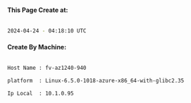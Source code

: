 
   
#### This Page Create at:

```bash

2024-04-24 - 04:18:10 UTC

```

#### Create By Machine:

```bash

Host Name : fv-az1240-940

platform  : Linux-6.5.0-1018-azure-x86_64-with-glibc2.35

Ip Local  : 10.1.0.95

```

